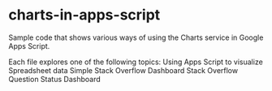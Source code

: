 charts-in-apps-script
=====================

Sample code that shows various ways of using the Charts service in Google Apps Script.

Each file explores one of the following topics:
Using Apps Script to visualize Spreadsheet data
Simple Stack Overflow Dashboard
Stack Overflow Question Status Dashboard